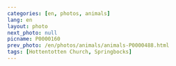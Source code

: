 ```yaml
---
categories: [en, photos, animals]
lang: en
layout: photo
next_photo: null
picname: P0000160
prev_photo: /en/photos/animals/animals-P0000488.html
tags: [Hottentotten Church, Springbocks]
---
```

